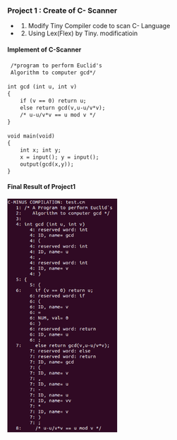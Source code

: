 ### Project 1 : Create of C- Scanner

- 1) Modify Tiny Compiler code to scan C- Language
- 2) Using Lex(Flex) by Tiny. modificatioin

#### Implement of C-Scanner

     /*program to perform Euclid's
	 Algorithm to computer gcd*/
	 
	int gcd (int u, int v)
	{
		if (v == 0) return u;
		else return gcd(v,u-u/v*v);
		/* u-u/v*v == u mod v */
	}

	void main(void)
	{
    	int x; int y;
    	x = input(); y = input();
    	output(gcd(x,y));
	}

#### Final Result of Project1
![Final Result](https://github.com/khndhkx123/Compiler-Structure/blob/master/cp1/cp1.PNG)
